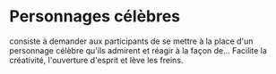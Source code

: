 # Personnages célèbres

consiste à demander aux participants de se mettre à la place d'un personnage célèbre qu'ils admirent et réagir à  la façon de...
 Facilite la créativité, l'ouverture d'esprit et lève les freins.
